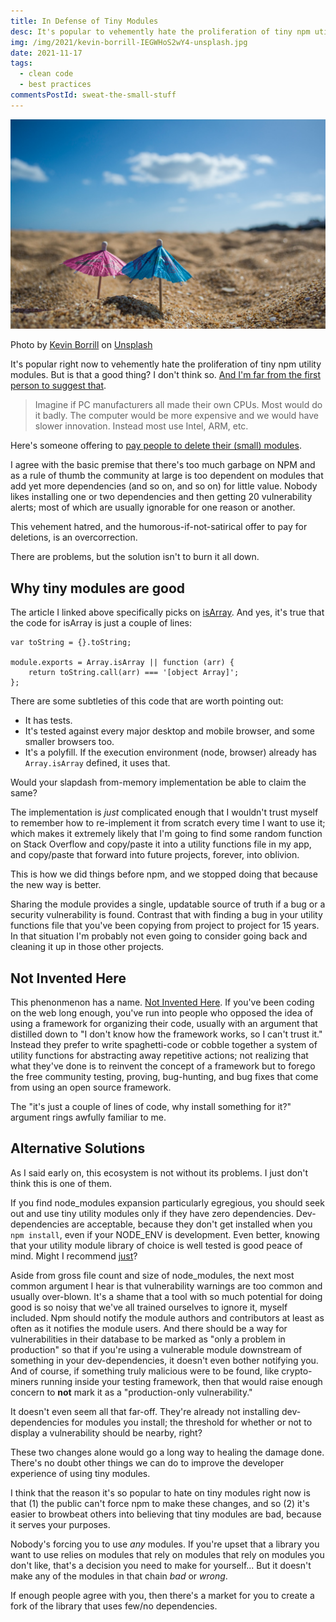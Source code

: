 ```yaml
---
title: In Defense of Tiny Modules
desc: It's popular to vehemently hate the proliferation of tiny npm utility modules. But is that a good thing?
img: /img/2021/kevin-borrill-IEGWHoS2wY4-unsplash.jpg
date: 2021-11-17
tags:
  - clean code
  - best practices
commentsPostId: sweat-the-small-stuff
---
```


![Tiny umbrellas at the beach](/img/2021/kevin-borrill-IEGWHoS2wY4-unsplash.jpg)

Photo by <a href="https://unsplash.com/@kev2480?utm_source=unsplash&utm_medium=referral&utm_content=creditCopyText">Kevin Borrill</a> on <a href="https://unsplash.com/s/photos/tiny?utm_source=unsplash&utm_medium=referral&utm_content=creditCopyText">Unsplash</a>

It's popular right now to vehemently hate the proliferation of tiny npm utility modules. But is that a good thing? I don't think so. [And I'm far from the first person to suggest that](https://blog.sindresorhus.com/small-focused-modules-9238d977a92a).

> Imagine if PC manufacturers all made their own CPUs. Most would do it badly. The computer would be more expensive and we would have slower innovation. Instead most use Intel, ARM, etc.

Here's someone offering to [pay people to delete their (small) modules](https://drewdevault.com/2021/11/16/Cash-for-leftpad.html).

I agree with the basic premise that there's too much garbage on NPM and as a rule of thumb the community at large is too dependent on modules that add yet more dependencies (and so on, and so on) for little value. Nobody likes installing one or two dependencies and then getting 20 vulnerability alerts; most of which are usually ignorable for one reason or another.

This vehement hatred, and the humorous-if-not-satirical offer to pay for deletions, is an overcorrection.

There are problems, but the solution isn't to burn it all down.

## Why tiny modules are good

The article I linked above specifically picks on [isArray](https://www.npmjs.com/package/isarray). And yes, it's true that the code for isArray is just a couple of lines:

```js/
var toString = {}.toString;

module.exports = Array.isArray || function (arr) {
	return toString.call(arr) === '[object Array]';
};
```

There are some subtleties of this code that are worth pointing out:

- It has tests.
- It's tested against every major desktop and mobile browser, and some smaller browsers too.
- It's a polyfill. If the execution environment (node, browser) already has `Array.isArray` defined, it uses that.

Would your slapdash from-memory implementation be able to claim the same?

The implementation is _just_ complicated enough that I wouldn't trust myself to remember how to re-implement it from scratch every time I want to use it; which makes it extremely likely that I'm going to find some random function on Stack Overflow and copy/paste it into a utility functions file in my app, and copy/paste that forward into future projects, forever, into oblivion.

This is how we did things before npm, and we stopped doing that because the new way is better.

Sharing the module provides a single, updatable source of truth if a bug or a security vulnerability is found. Contrast that with finding a bug in your utility functions file that you've been copying from project to project for 15 years. In that situation I'm probably not even going to consider going back and cleaning it up in those other projects.

## Not Invented Here

This phenonmenon has a name. [Not Invented Here](https://en.wikipedia.org/wiki/Not_invented_here). If you've been coding on the web long enough, you've run into people who opposed the idea of using a framework for organizing their code, usually with an argument that distilled down to "I don't know how the framework works, so I can't trust it." Instead they prefer to write spaghetti-code or cobble together a system of utility functions for abstracting away repetitive actions; not realizing that what they've done is to reinvent the concept of a framework but to forego the free community testing, proving, bug-hunting, and bug fixes that come from using an open source framework.

The "it's just a couple of lines of code, why install something for it?" argument rings awfully familiar to me.

## Alternative Solutions

As I said early on, this ecosystem is not without its problems. I just don't think this is one of them.

If you find node_modules expansion particularly egregious, you should seek out and use tiny utility modules only if they have zero dependencies. Dev-dependencies are acceptable, because they don't get installed when you `npm install`, even if your NODE_ENV is development. Even better, knowing that your utility module library of choice is well tested is good peace of mind. Might I recommend [just](https://github.com/angus-c/just)?

Aside from gross file count and size of node_modules, the next most common argument I hear is that vulnerability warnings are too common and usually over-blown. It's a shame that a tool with so much potential for doing good is so noisy that we've all trained ourselves to ignore it, myself included. Npm should notify the module authors and contributors at least as often as it notifies the module users. And there should be a way for vulnerabilities in their database to be marked as "only a problem in production" so that if you're using a vulnerable module downstream of something in your dev-dependencies, it doesn't even bother notifying you. And of course, if something truly malicious were to be found, like crypto-miners running inside your testing framework, then that would raise enough concern to **not** mark it as a "production-only vulnerability."

It doesn't even seem all that far-off. They're already not installing dev-dependencies for modules you install; the threshold for whether or not to display a vulnerability should be nearby, right?

These two changes alone would go a long way to healing the damage done. There's no doubt other things we can do to improve the developer experience of using tiny modules.

I think that the reason it's so popular to hate on tiny modules right now is that (1) the public can't force npm to make these changes, and so (2) it's easier to browbeat others into believing that tiny modules are bad, because it serves your purposes.

Nobody's forcing you to use _any_ modules. If you're upset that a library you want to use relies on modules that rely on modules that rely on modules you don't like, that's a decision you need to make for yourself... But it doesn't make any of the modules in that chain _bad_ or _wrong_.

If enough people agree with you, then there's a market for you to create a fork of the library that uses few/no dependencies.
